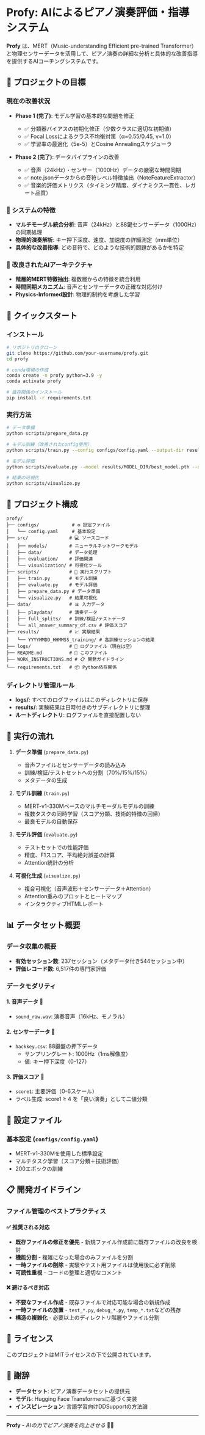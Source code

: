 # Profy: AIによるピアノ演奏評価・指導システム

**Profy** は、MERT（Music-understanding Efficient pre-trained Transformer）と物理センサーデータを活用して、ピアノ演奏の詳細な分析と具体的な改善指導を提供するAIコーチングシステムです。

## 🎯 プロジェクトの目標

### 現在の改善状況
- **Phase 1 (完了)**: モデル学習の基本的な問題を修正
  - ✅ 分類器バイアスの初期化修正（少数クラスに適切な初期値）
  - ✅ Focal Lossによるクラス不均衡対策（α=0.55/0.45, γ=1.0）
  - ✅ 学習率の最適化（5e-5）とCosine Annealingスケジューラ
  
- **Phase 2 (完了)**: データパイプラインの改善
  - ✅ 音声（24kHz）・センサー（1000Hz）データの厳密な時間同期
  - ✅ note.jsonデータからの音符レベル特徴抽出（NoteFeatureExtractor）
  - ✅ 音楽的評価メトリクス（タイミング精度、ダイナミクス一貫性、レガート品質）

### 🎼 システムの特徴
- **マルチモーダル統合分析**: 音声（24kHz）と88鍵センサーデータ（1000Hz）の同期処理
- **物理的演奏解析**: キー押下深度、速度、加速度の詳細測定（mm単位）
- **具体的な改善指導**: どの音符で、どのような技術的問題があるかを特定

### 🧠 改良されたAIアーキテクチャ
- **階層的MERT特徴抽出**: 複数層からの特徴を統合利用
- **時間同期メカニズム**: 音声とセンサーデータの正確な対応付け
- **Physics-Informed設計**: 物理的制約を考慮した学習

## 🚀 クイックスタート

### インストール

```bash
# リポジトリのクローン
git clone https://github.com/your-username/profy.git
cd profy

# conda環境の作成
conda create -n profy python=3.9 -y
conda activate profy

# 依存関係のインストール
pip install -r requirements.txt
```

### 実行方法

```bash
# データ準備
python scripts/prepare_data.py

# モデル訓練（改善されたconfig使用）
python scripts/train.py --config configs/config.yaml --output-dir results/$(date +%Y%m%d_%H%M%S)_improved --data-dir data/full_splits

# モデル評価
python scripts/evaluate.py --model results/MODEL_DIR/best_model.pth --data-dir data/full_splits --output-dir results/evaluation

# 結果の可視化
python scripts/visualize.py
```

## 📁 プロジェクト構成

```
profy/
├── configs/            # ⚙️ 設定ファイル
│   └── config.yaml     # 基本設定
├── src/               # 💻 ソースコード
│   ├── models/        # ニューラルネットワークモデル
│   ├── data/          # データ処理
│   ├── evaluation/    # 評価関連
│   └── visualization/ # 可視化ツール
├── scripts/           # 🔧 実行スクリプト
│   ├── train.py       # モデル訓練
│   ├── evaluate.py    # モデル評価
│   ├── prepare_data.py # データ準備
│   └── visualize.py   # 結果可視化
├── data/              # 📊 入力データ
│   ├── playdata/      # 演奏データ
│   ├── full_splits/   # 訓練/検証/テストデータ
│   └── all_answer_summary_df.csv # 評価スコア
├── results/           # 📈 実験結果
│   └── YYYYMMDD_HHMMSS_training/ # 各訓練セッションの結果
├── logs/              # 📝 ログファイル（現在は空）
├── README.md          # 📖 このファイル
├── WORK_INSTRUCTIONS.md # 📋 開発ガイドライン
└── requirements.txt   # 📦 Python依存関係
```

### ディレクトリ管理ルール

- **logs/**: すべてのログファイルはこのディレクトリに保存
- **results/**: 実験結果は日時付きのサブディレクトリに整理
- **ルートディレクトリ**: ログファイルを直接配置しない

## 🔧 実行の流れ

1. **データ準備** (`prepare_data.py`)
   - 音声ファイルとセンサーデータの読み込み
   - 訓練/検証/テストセットへの分割（70%/15%/15%）
   - メタデータの生成

2. **モデル訓練** (`train.py`)
   - MERT-v1-330Mベースのマルチモーダルモデルの訓練
   - 複数タスクの同時学習（スコア分類、技術的特徴の回帰）
   - 最良モデルの自動保存

3. **モデル評価** (`evaluate.py`)
   - テストセットでの性能評価
   - 精度、F1スコア、平均絶対誤差の計算
   - Attention統計の分析

4. **可視化生成** (`visualize.py`)
   - 複合可視化（音声波形＋センサーデータ＋Attention）
   - Attention重みのプロットとヒートマップ
   - インタラクティブHTMLレポート

## 📊 データセット概要

### データ収集の概要
- **有効セッション数**: 237セッション（メタデータ付き544セッション中）
- **評価レコード数**: 6,517件の専門家評価

### データモダリティ

#### 1. **音声データ** 🎵
- `sound_raw.wav`: 演奏音声（16kHz、モノラル）

#### 2. **センサーデータ** 🎹
- `hackkey.csv`: 88鍵盤の押下データ
  - サンプリングレート: 1000Hz（1ms解像度）
  - 値: キー押下深度（0-127）

#### 3. **評価スコア** 📝
- `score1`: 主要評価（0-6スケール）
- ラベル生成: score1 ≥ 4 を「良い演奏」として二値分類

## 🔧 設定ファイル

### 基本設定 (`configs/config.yaml`)
- MERT-v1-330Mを使用した標準設定
- マルチタスク学習（スコア分類＋技術評価）
- 200エポックの訓練

## 📋 開発ガイドライン

### ファイル管理のベストプラクティス

#### ✅ 推奨される対応
- **既存ファイルの修正を優先** - 新規ファイル作成前に既存ファイルの改良を検討
- **機能分割** - 複雑になった場合のみファイルを分割
- **一時ファイルの削除** - 実験やテスト用ファイルは使用後に必ず削除
- **可読性重視** - コードの整理と適切なコメント

#### ❌ 避けるべき対応
- **不要なファイル作成** - 既存ファイルで対応可能な場合の新規作成
- **一時ファイルの放置** - `test_*.py`, `debug_*.py`, `temp_*.txt`などの残存
- **構造の複雑化** - 必要以上のディレクトリ階層やファイル分割

## 📄 ライセンス

このプロジェクトはMITライセンスの下で公開されています。

## 🙏 謝辞

- **データセット**: ピアノ演奏データセットの提供元
- **モデル**: Hugging Face Transformersに基づく実装
- **インスピレーション**: 言語学習向けDDSupportの方法論

---

**Profy** - *AIの力でピアノ演奏を向上させる* 🎹✨
